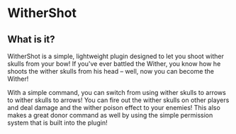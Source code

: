 WitherShot
=========

What is it?
-----------
WitherShot is a simple, lightweight plugin designed to let you shoot wither skulls from your bow! If you've ever battled the Wither, you know how he shoots the wither skulls from his head – well, now you can become the Wither!

With a simple command, you can switch from using wither skulls to arrows to wither skulls to arrows! You can fire out the wither skulls on other players and deal damage and the wither poison effect to your enemies! This also makes a great donor command as well by using the simple permission system that is built into the plugin!
